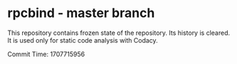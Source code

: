 # rpcbind - master branch

This repository contains frozen state of the repository.
Its history is cleared. It is used only for static code
analysis with Codacy.

Commit Time: 1707715956